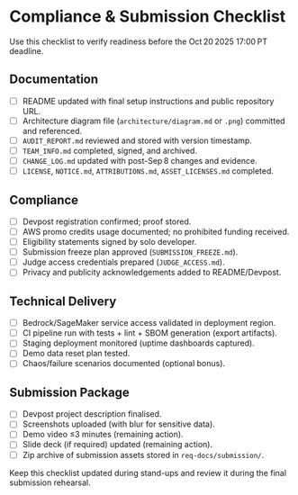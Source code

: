 # Compliance & Submission Checklist

Use this checklist to verify readiness before the Oct 20 2025 17:00 PT deadline.

## Documentation

- [ ] README updated with final setup instructions and public repository URL.
- [ ] Architecture diagram file (`architecture/diagram.md` or `.png`) committed and referenced.
- [ ] `AUDIT_REPORT.md` reviewed and stored with version timestamp.
- [ ] `TEAM_INFO.md` completed, signed, and archived.
- [ ] `CHANGE_LOG.md` updated with post-Sep 8 changes and evidence.
- [ ] `LICENSE`, `NOTICE.md`, `ATTRIBUTIONS.md`, `ASSET_LICENSES.md` completed.

## Compliance

- [ ] Devpost registration confirmed; proof stored.
- [ ] AWS promo credits usage documented; no prohibited funding received.
- [ ] Eligibility statements signed by solo developer.
- [ ] Submission freeze plan approved (`SUBMISSION_FREEZE.md`).
- [ ] Judge access credentials prepared (`JUDGE_ACCESS.md`).
- [ ] Privacy and publicity acknowledgements added to README/Devpost.

## Technical Delivery

- [ ] Bedrock/SageMaker service access validated in deployment region.
- [ ] CI pipeline run with tests + lint + SBOM generation (export artifacts).
- [ ] Staging deployment monitored (uptime dashboards captured).
- [ ] Demo data reset plan tested.
- [ ] Chaos/failure scenarios documented (optional bonus).

## Submission Package

- [ ] Devpost project description finalised.
- [ ] Screenshots uploaded (with blur for sensitive data).
- [ ] Demo video ≤3 minutes (remaining action).
- [ ] Slide deck (if required) updated (remaining action).
- [ ] Zip archive of submission assets stored in `req-docs/submission/`.

Keep this checklist updated during stand-ups and review it during the final submission rehearsal.
